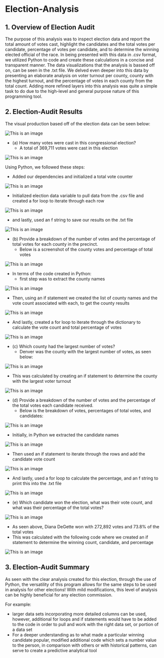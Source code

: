 # Election-Analysis
## 1. Overview of Election Audit
  The purpose of this analysis was to inspect election data and report the total amount of votes cast, highlight the candidates and the total votes per candidate, percentage of votes per candidate, and to determine the winning elected official of the race. In being presented with this data in .csv format, we utilized Python to code and create these calculations in a concise and transparent manner. The data visualizations that the analysis is bassed off on, can be seen in the .txt file. We delved even deeper into this data by presenting an elaborate analysis on voter turnout per county, county with the highest turnout, and the percentage of votes in each county from the total count. Adding more refined layers into this analysis was quite a simple task to do due to the high-level and general purpose nature of this programming tool.
  
  ## 2. Election-Audit Results 
  The visual production based off of the election data can be seen below:
  
  ![This is an image](https://github.com/leilacf/Election-Analysis/blob/main/Election-Analysis/Resources/Election%20data%20full.png)
  
- (a) How many votes were cast in this congressional election?
  - A total of 369,711 votes were cast in this election

![This is an image](https://github.com/leilacf/Election-Analysis/blob/main/Election-Analysis/Resources/total%20votes%20from%20election.png)

Using Python, we followed these steps:
- Added our dependencies and initialized a total vote counter

![This is an image](https://github.com/leilacf/Election-Analysis/blob/main/Election-Analysis/Resources/1.%20added%20dependencies.png)

- Initialized election data variable to pull data from the .csv file and created a for loop to iterate through each row

![This is an image](https://github.com/leilacf/Election-Analysis/blob/main/Election-Analysis/Resources/2.%20for%20loop%2C%20vote%20count%20variable.png)

- and lastly, used an f string to save our results on the .txt file

![This is an image](https://github.com/leilacf/Election-Analysis/blob/main/Election-Analysis/Resources/2.%20for%20loop%2C%20vote%20count%20variable.png)

- (b) Provide a breakdown of the number of votes and the percentage of total votes for each county in the precinct.
  - Below is a screenshot of the county votes and percentage of total votes

![This is an image](https://github.com/leilacf/Election-Analysis/blob/main/Election-Analysis/Resources/breakfown%20numb%20of%20votes%20and%20%25%20county.png)

- In terms of the code created in Python:
  - first step was to extract the county names 

![This is an image](https://github.com/leilacf/Election-Analysis/blob/main/Election-Analysis/Resources/county%20name.png)

- Then, using an if statement we created the list of county names and the vote count associated with each, to get the county results

![This is an image](https://github.com/leilacf/Election-Analysis/blob/main/Election-Analysis/Resources/if%20statement%20county%20votes.png)

- And lastly, created a for loop to iterate through the dictionary to calculate the vote count and total percentage of votes

![This is an image](https://github.com/leilacf/Election-Analysis/blob/main/Election-Analysis/Resources/for%20loop%20county%20votes.png)

- (c) Which county had the largest number of votes?
  - Denver was the county with the largest number of votes, as seen below:

![This is an image](https://github.com/leilacf/Election-Analysis/blob/main/Election-Analysis/Resources/Denver%20largest%20num%20votes.png)

- This was calculated by creating an if statement to determine the county with the largest voter turnout

![This is an image](https://github.com/leilacf/Election-Analysis/blob/main/Election-Analysis/Resources/code%20for%20largest%20county.png)

- (d) Provide a breakdown of the number of votes and the percentage of the total votes each candidate received.
  - Below is the breakdown of votes, percentages of total votes, and candidates:
  
![This is an image](https://github.com/leilacf/Election-Analysis/blob/main/Election-Analysis/Resources/each%20cand%20votes.png)

- Initially, in Python we extracted the candidate names

![This is an image](https://github.com/leilacf/Election-Analysis/blob/main/Election-Analysis/Resources/candidate%20names.png)

- Then used an if statement to iterate through the rows and add the candidate vote count

![This is an image](https://github.com/leilacf/Election-Analysis/blob/main/Election-Analysis/Resources/if%20statement%20candidate%20votes.png)

- And lastly, used a for loop to calculate the percentage, and an f string to print this into the .txt file

![This is an image](https://github.com/leilacf/Election-Analysis/blob/main/Election-Analysis/Resources/candidate%20total%20votes.png)

- (e) Which candidate won the election, what was their vote count, and what was their percentage of the total votes?

![This is an image](https://github.com/leilacf/Election-Analysis/blob/main/Election-Analysis/Resources/winning%20candidate.png)

- As seen above, Diana DeGette won with 272,892 votes and 73.8% of the total votes
- This was calculated with the following code where we created an if statement to determine the winning count, candidate, and percentage

![This is an image](https://github.com/leilacf/Election-Analysis/blob/main/Election-Analysis/Resources/winning%20cand%20code.png)

## 3. Election-Audit Summary
As seen with the clear analysis created for this election, through the use of Python, the versatility of this program allows for the same steps to be used in analysis for other elections! With mild modifications, this level of analysis can be highly beneficial for any election commission. 

For example:
- larger data sets incorporating more detailed columns can be used, however, additional for loops and if statements would have to be added to the code in order to pull and work with the right data set, or portion of a data set
- For a deeper understanding as to what made a particular winning candidate popular, modified additional code which sets a number value to the person, in comparison with others or with historical patterns, can serve to create a predictive analytical tool


